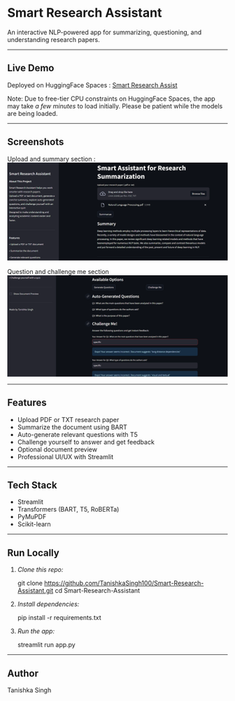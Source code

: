 # Smart Research Assistant

An interactive NLP-powered app for summarizing, questioning, and understanding research papers.

---

## Live Demo

Deployed on HuggingFace Spaces :
[Smart Research Assist](https://huggingface.co/spaces/Tanishka27/Smart-Research-Assistant)

Note: Due to free-tier CPU constraints on HuggingFace Spaces, the app may take *a few minutes* to load initially. Please be patient while the models are being loaded.

---

## Screenshots

Upload and summary section :
![Screenshot 1](image/Screenshot1.png)

Question and challenge me section
![Screenshot 2](image/Screenshot2.png)

---

## Features
- Upload PDF or TXT research paper
- Summarize the document using BART
- Auto-generate relevant questions with T5
- Challenge yourself to answer and get feedback
- Optional document preview
- Professional UI/UX with Streamlit

---

## Tech Stack
- Streamlit
- Transformers (BART, T5, RoBERTa)
- PyMuPDF
- Scikit-learn

---

## Run Locally

1. *Clone this repo:*

    git clone https://github.com/TanishkaSingh100/Smart-Research-Assistant.git
    cd Smart-Research-Assistant

2. *Install dependencies:*

    pip install -r requirements.txt

3. *Run the app:*

    streamlit run app.py

---

## Author

  Tanishka Singh
